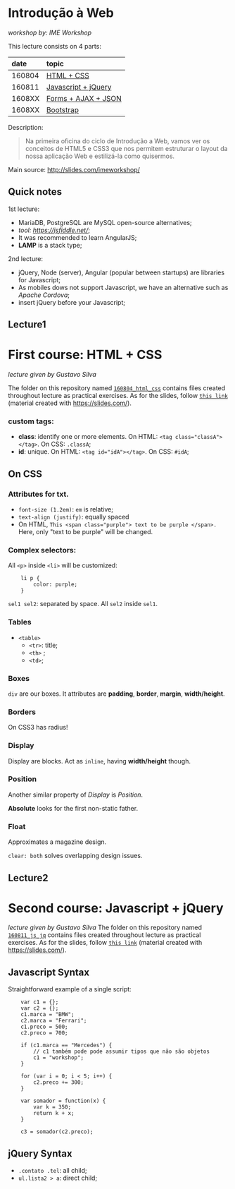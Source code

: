 # Introdução à Web
*workshop by: IME Workshop*

This lecture consists on 4 parts:

| date   | topic |
|:-------|:------|
| 160804 | [HTML + CSS](#lecture1) |
| 160811 | [Javascript + jQuery](#lecture2) |
| 1608XX | [Forms + AJAX + JSON](#lecture3) |
| 1608XX | [Bootstrap](#lecture4) |

Description:
> Na primeira oficina do ciclo de Introdução a Web, vamos ver os conceitos de HTML5 e CSS3 que nos permitem estruturar o layout da nossa aplicação Web e estilizá-la como quisermos.

Main source: http://slides.com/imeworkshop/

## Quick notes

1st lecture:

* MariaDB, PostgreSQL are MySQL open-source alternatives;
* *tool: https://jsfiddle.net/*;
* It was recommended to learn AngularJS;
* **LAMP** is a stack type;

2nd lecture:

* jQuery, Node (server), Angular (popular between startups) are libraries for Javascript;
* As mobiles dows not support Javascript, we have an alternative such as *Apache Cordova*;
* insert jQuery before your Javascript;

## Lecture1
# First course: HTML + CSS
*lecture given by Gustavo Silva*

The folder on this repository named [`160804_html_css`](https://github.com/blackjuice/sectionAlpha/tree/master/Lecture/160804_html_css) contains files created throughout lecture as practical exercises. As for the slides, follow [`this link`](http://slides.com/imeworkshop/oficina-html-css#/) (material created with https://slides.com/).

### custom tags:

* **class**: identify one or more elements. On HTML: `<tag class="classA"></tag>`. On CSS: `.classA`;
* **id**: unique. On HTML: `<tag id="idA"></tag>`. On CSS: `#idA`;

## On CSS

### Attributes for txt.

* `font-size (1.2em)`: `em` is relative;
* `text-align (justify)`: equally spaced
* On HTML, `This <span class="purple"> text to be purple </span>.` Here, only "text to be purple" will be changed.

### Complex selectors:

All `<p>` inside `<li>` will be customized:

        li p {
            color: purple;
        }

`sel1 sel2`: separated by space. All `sel2` inside `sel1`.

### Tables

* `<table>`
    * `<tr>`: title;
    * `<th>` ;
    * `<td>`;

### Boxes

`div` are our boxes. It attributes are **padding**, **border**, **margin**, **width/height**.

### Borders

On CSS3 has radius!

### Display

Display are blocks. Act as `inline`, having **width/height** though.

### Position

Another similar property of *Display* is *Position*.

**Absolute** looks for the first non-static father.

### Float

Approximates a magazine design.

`clear: both` solves overlapping design issues.


## Lecture2
# Second course: Javascript + jQuery
*lecture given by Gustavo Silva*
The folder on this repository named [`160811_js_jq`](https://github.com/blackjuice/sectionAlpha/tree/master/Lecture/160811_js_jq) contains files created throughout lecture as practical exercises. As for the slides, follow [`this link`](http://slides.com/imeworkshop/oficina-js-jquery#/) (material created with https://slides.com/).

## Javascript Syntax

Straightforward example of a single script:

        var c1 = {};
        var c2 = {};
        c1.marca = "BMW";
        c2.marca = "Ferrari";
        c1.preco = 500;
        c2.preco = 700;

        if (c1.marca == "Mercedes") {
            // c1 também pode pode assumir tipos que não são objetos
            c1 = "workshop";
        }

        for (var i = 0; i < 5; i++) {
            c2.preco += 300;
        }

        var somador = function(x) {
            var k = 350;
            return k + x;
        }

        c3 = somador(c2.preco);

## jQuery Syntax

* `.contato .tel`: all child;
* `ul.lista2 > a`: direct child;